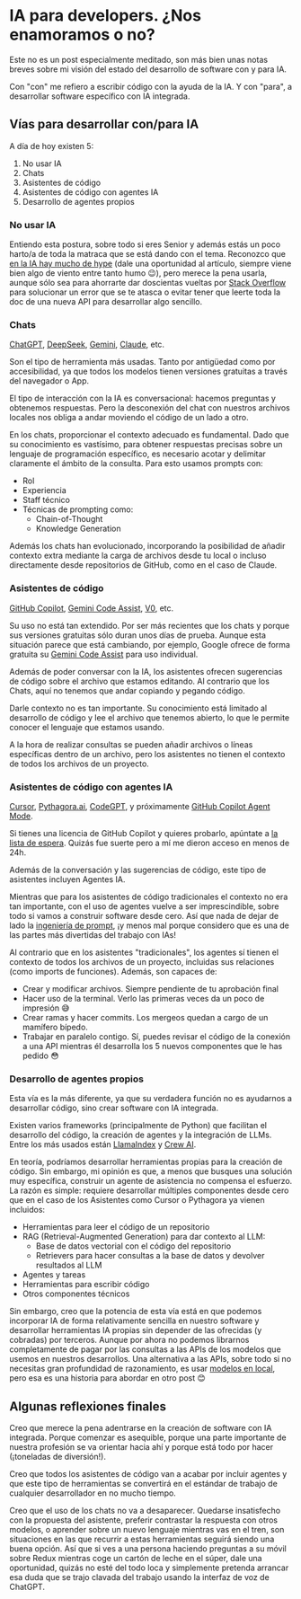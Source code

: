 # IA para developers. ¿Nos enamoramos o no?

Este no es un post especialmente meditado, son más bien unas notas breves sobre mi visión del estado del desarrollo de software con y para IA.

Con "con" me refiero a escribir código con la ayuda de la IA. Y con "para", a desarrollar software específico con IA integrada.

## Vías para desarrollar con/para IA

A día de hoy existen 5:

1. No usar IA
2. Chats
3. Asistentes de código
4. Asistentes de código con agentes IA
5. Desarrollo de agentes propios

### No usar IA

Entiendo esta postura, sobre todo si eres Senior y además estás un poco harto/a de toda la matraca que se está dando con el tema. Reconozco que [en la IA hay mucho de hype](https://www.wheresyoured.at/longcon/) (dale una oportunidad al artículo, siempre viene bien algo de viento entre tanto humo 😉), pero merece la pena usarla, aunque sólo sea para ahorrarte dar doscientas vueltas por [Stack Overflow](https://stackoverflow.com/) para solucionar un error que se te atasca o evitar tener que leerte toda la doc de una nueva API para desarrollar algo sencillo.

### Chats

[ChatGPT](https://chat.openai.com/), [DeepSeek](https://www.deepseek.com/), [Gemini](https://gemini.google.com/), [Claude](https://claude.ai/), etc.

Son el tipo de herramienta más usadas. Tanto por antigüedad como por accesibilidad, ya que todos los modelos tienen versiones gratuitas a través del navegador o App.

El tipo de interacción con la IA es conversacional: hacemos preguntas y obtenemos respuestas. Pero la desconexión del chat con nuestros archivos locales nos obliga a andar moviendo el código de un lado a otro.

En los chats, proporcionar el contexto adecuado es fundamental. Dado que su conocimiento es vastísimo, para obtener respuestas precisas sobre un lenguaje de programación específico, es necesario acotar y delimitar claramente el ámbito de la consulta. Para esto usamos prompts con:

- Rol
- Experiencia
- Staff técnico
- Técnicas de prompting como:
  - Chain-of-Thought
  - Knowledge Generation

Además los chats han evolucionado, incorporando la posibilidad de añadir contexto extra mediante la carga de archivos desde tu local o incluso directamente desde repositorios de GitHub, como en el caso de Claude.

### Asistentes de código

[GitHub Copilot](https://github.com/features/copilot), [Gemini Code Assist](https://developers.google.com/gemini-code-assist), [V0](https://v0.dev/), etc.

Su uso no está tan extendido. Por ser más recientes que los chats y porque sus versiones gratuitas sólo duran unos días de prueba. Aunque esta situación parece que está cambiando, por ejemplo, Google ofrece de forma gratuita su [Gemini Code Assist](https://developers.google.com/gemini-code-assist/docs/overview#supported-features-gca) para uso individual. 

Además de poder conversar con la IA, los asistentes ofrecen sugerencias de código sobre el archivo que estamos editando. Al contrario que los Chats, aquí no tenemos que andar copiando y pegando código.

Darle contexto no es tan importante. Su conocimiento está limitado al desarrollo de código y lee el archivo que tenemos abierto, lo que le permite conocer el lenguaje que estamos usando.

A la hora de realizar consultas se pueden añadir archivos o líneas específicas dentro de un archivo, pero los asistentes no tienen el contexto de todos los archivos de un proyecto.

### Asistentes de código con agentes IA

[Cursor](https://www.cursor.com/), [Pythagora.ai](https://pythagora.ai/), [CodeGPT](https://codegpt.com/), y próximamente [GitHub Copilot Agent Mode](https://github.blog/news-insights/product-news/github-copilot-the-agent-awakens/).

Si tienes una licencia de GitHub Copilot y quieres probarlo, apúntate a [la lista de espera](https://github.com/github-copilot/workspace_waitlist_signup/). Quizás fue suerte pero a mí me dieron acceso en menos de 24h.

Además de la conversación y las sugerencias de código, este tipo de asistentes incluyen Agentes IA.

Mientras que para los asistentes de código tradicionales el contexto no era tan importante, con el uso de agentes vuelve a ser imprescindible, sobre todo si vamos a construir software desde cero. Así que nada de dejar de lado la [ingeniería de prompt](https://www.promptingguide.ai/es), ¡y menos mal porque considero que es una de las partes más divertidas del trabajo con IAs!

Al contrario que en los asistentes "tradicionales", los agentes sí tienen el contexto de todos los archivos de un proyecto, incluidas sus relaciones (como imports de funciones). Además, son capaces de:

- Crear y modificar archivos. Siempre pendiente de tu aprobación final
- Hacer uso de la terminal. Verlo las primeras veces da un poco de impresión 😅
- Crear ramas y hacer commits. Los mergeos quedan a cargo de un mamífero bípedo.
- Trabajar en paralelo contigo. Sí, puedes revisar el código de la conexión a una API mientras él desarrolla los 5 nuevos componentes que le has pedido 😳

### Desarrollo de agentes propios

Esta vía es la más diferente, ya que su verdadera función no es ayudarnos a desarrollar código, sino crear software con IA integrada. 

Existen varios frameworks (principalmente de Python) que facilitan el desarrollo del código, la creación de agentes y la integración de LLMs. Entre los más usados están [LlamaIndex](https://docs.llamaindex.ai/en/stable/) y [Crew AI](https://docs.crewai.com/introduction).

En teoría, podríamos desarrollar herramientas propias para la creación de código. Sin embargo, mi opinión es que, a menos que busques una solución muy específica, construir un agente de asistencia no compensa el esfuerzo. La razón es simple: requiere desarrollar múltiples componentes desde cero que en el caso de los Asistentes como Cursor o Pythagora ya vienen incluidos:
- Herramientas para leer el código de un repositorio
- RAG (Retrieval-Augmented Generation) para dar contexto al LLM:
  - Base de datos vectorial con el código del repositorio
  - Retrievers para hacer consultas a la base de datos y devolver resultados al LLM
- Agentes y tareas
- Herramientas para escribir código
- Otros componentes técnicos

Sin embargo, creo que la potencia de esta vía está en que podemos incorporar IA de forma relativamente sencilla en nuestro software y desarrollar herramientas IA propias sin depender de las ofrecidas (y cobradas) por terceros. Aunque por ahora no podemos librarnos completamente de pagar por las consultas a las APIs de los modelos que usemos en nuestros desarrollos. Una alternativa a las APIs, sobre todo si no necesitas gran profundidad de razonamiento, es usar [modelos en local](https://ollama.com/search), pero esa es una historia para abordar en otro post 😊

## Algunas reflexiones finales

Creo que merece la pena adentrarse en la creación de software con IA integrada. Porque comenzar es asequible, porque una parte importante de nuestra profesión se va orientar hacia ahí y porque está todo por hacer (¡toneladas de diversión!).

Creo que todos los asistentes de código van a acabar por incluir agentes y que este tipo de herramientas se convertirá en el estándar de trabajo de cualquier desarrollador en no mucho tiempo.

Creo que el uso de los chats no va a desaparecer. Quedarse insatisfecho con la propuesta del asistente, preferir contrastar la respuesta con otros modelos, o aprender sobre un nuevo lenguaje mientras vas en el tren, son situaciones en las que recurrir a estas herramientas seguirá siendo una buena opción. Así que si ves a una persona haciendo preguntas a su móvil sobre Redux mientras coge un cartón de leche en el súper, dale una oportunidad, quizás no esté del todo loca y simplemente pretenda arrancar esa duda que se trajo clavada del trabajo usando la interfaz de voz de ChatGPT.